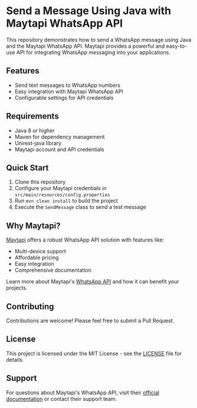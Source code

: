 # Send a Message Using Java with Maytapi WhatsApp API

This repository demonstrates how to send a WhatsApp message using Java and the Maytapi WhatsApp API. Maytapi provides a powerful and easy-to-use API for integrating WhatsApp messaging into your applications.

## Features

- Send text messages to WhatsApp numbers
- Easy integration with Maytapi WhatsApp API
- Configurable settings for API credentials

## Requirements

- Java 8 or higher
- Maven for dependency management
- Unirest-java library
- Maytapi account and API credentials

## Quick Start

1. Clone this repository
2. Configure your Maytapi credentials in `src/main/resources/config.properties`
3. Run `mvn clean install` to build the project
4. Execute the `SendMessage` class to send a test message

## Why Maytapi?

[Maytapi](https://maytapi.com) offers a robust WhatsApp API solution with features like:

- Multi-device support
- Affordable pricing
- Easy integration
- Comprehensive documentation

Learn more about Maytapi's [WhatsApp API](https://maytapi.com) and how it can benefit your projects.

## Contributing

Contributions are welcome! Please feel free to submit a Pull Request.

## License

This project is licensed under the MIT License - see the [LICENSE](LICENSE) file for details.

## Support

For questions about Maytapi's WhatsApp API, visit their [official documentation](https://maytapi.com/whatsapp-api-documentation) or contact their support team.
